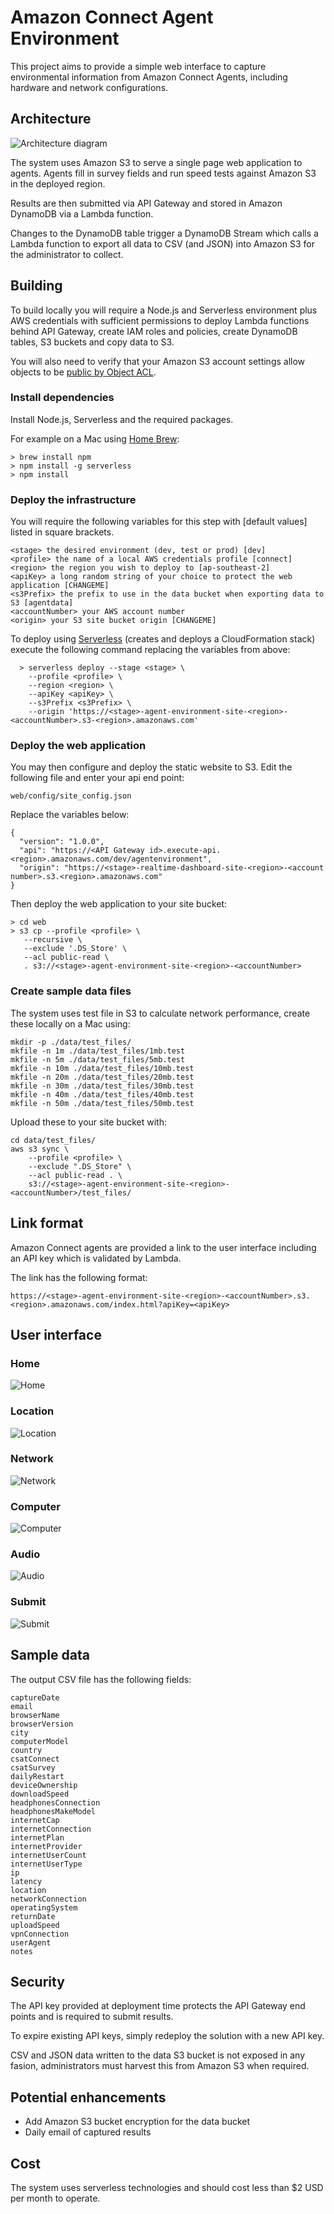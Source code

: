 # Amazon Connect Agent Environment

This project aims to provide a simple web interface to capture environmental information from Amazon Connect Agents, including hardware and network configurations.

## Architecture

![Architecture diagram](docs/architecture.png)

The system uses Amazon S3 to serve a single page web application  to agents. Agents fill in survey fields and run speed tests against Amazon S3 in the deployed region.

Results are then submitted via API Gateway and stored in Amazon DynamoDB via a Lambda function.

Changes to the DynamoDB table trigger a DynamoDB Stream which calls a Lambda function to export all data to CSV (and JSON) into Amazon S3 for the administrator to collect.

## Building

To build locally you will require a Node.js and Serverless environment plus AWS credentials with sufficient permissions to deploy Lambda functions behind API Gateway, create IAM roles and policies, create DynamoDB tables, S3 buckets and copy data to S3.

You will also need to verify that your Amazon S3 account settings allow objects to be [public by Object ACL](https://docs.aws.amazon.com/AmazonS3/latest/userguide/configuring-block-public-access-account.html).

### Install dependencies

Install Node.js, Serverless and the required packages.

For example on a Mac using [Home Brew](https://brew.sh/):

  	> brew install npm
  	> npm install -g serverless
  	> npm install

### Deploy the infrastructure

You will require the following variables for this step with [default values] listed in square brackets.

	<stage> the desired environment (dev, test or prod) [dev]
  	<profile> the name of a local AWS credentials profile [connect]
  	<region> the region you wish to deploy to [ap-southeast-2]
  	<apiKey> a long random string of your choice to protect the web application [CHANGEME]
  	<s3Prefix> the prefix to use in the data bucket when exporting data to S3 [agentdata]
  	<accountNumber> your AWS account number
  	<origin> your S3 site bucket origin [CHANGEME]

To deploy using [Serverless](https://www.serverless.com/) (creates and deploys a CloudFormation stack) execute the following command replacing the variables from above:

	  > serverless deploy --stage <stage> \
	    --profile <profile> \
	    --region <region> \
	    --apiKey <apiKey> \    
	    --s3Prefix <s3Prefix> \
	    --origin 'https://<stage>-agent-environment-site-<region>-<accountNumber>.s3-<region>.amazonaws.com'

### Deploy the web application

You may then configure and deploy the static website to S3. Edit the following file and enter your api end point:
  
	web/config/site_config.json	

Replace the variables below:

	{
	  "version": "1.0.0",
	  "api": "https://<API Gateway id>.execute-api.<region>.amazonaws.com/dev/agentenvironment",
	  "origin": "https://<stage>-realtime-dashboard-site-<region>-<account number>.s3.<region>.amazonaws.com"
	}

Then deploy the web application to your site bucket:

    > cd web
    > s3 cp --profile <profile> \
	   --recursive \
	   --exclude '.DS_Store' \
	   --acl public-read \
	   . s3://<stage>-agent-environment-site-<region>-<accountNumber>

### Create sample data files

The system uses test file in S3 to calculate network performance, create these locally on a Mac using:

	mkdir -p ./data/test_files/
	mkfile -n 1m ./data/test_files/1mb.test
	mkfile -n 5m ./data/test_files/5mb.test
	mkfile -n 10m ./data/test_files/10mb.test
	mkfile -n 20m ./data/test_files/20mb.test
	mkfile -n 30m ./data/test_files/30mb.test
	mkfile -n 40m ./data/test_files/40mb.test
	mkfile -n 50m ./data/test_files/50mb.test
	
Upload these to your site bucket with:

	cd data/test_files/
	aws s3 sync \
		--profile <profile> \
	  	--exclude ".DS_Store" \
	  	--acl public-read . \
	  	s3://<stage>-agent-environment-site-<region>-<accountNumber>/test_files/
	  	
## Link format

Amazon Connect agents are provided a link to the user interface including an API key which is validated by Lambda.

The link has the following format:

	https://<stage>-agent-environment-site-<region>-<accountNumber>.s3.<region>.amazonaws.com/index.html?apiKey=<apiKey>

## User interface

### Home
![Home](docs/home.png)

### Location
![Location](docs/location.png)

### Network
![Network](docs/network.png)

### Computer
![Computer](docs/computer.png)

### Audio
![Audio](docs/audio.png)

### Submit
![Submit](docs/submit.png)

## Sample data

The output CSV file has the following fields:

	captureDate
	email
	browserName
	browserVersion
	city
	computerModel
	country
	csatConnect
	csatSurvey
	dailyRestart
	deviceOwnership
	downloadSpeed
	headphonesConnection
	headphonesMakeModel
	internetCap
	internetConnection
	internetPlan
	internetProvider
	internetUserCount
	internetUserType
	ip
	latency
	location
	networkConnection
	operatingSystem
	returnDate
	uploadSpeed
	vpnConnection
	userAgent
	notes
	
## Security

The API key provided at deployment time protects the API Gateway end points and is required to submit results.

To expire existing API keys, simply redeploy the solution with a new API key.

CSV and JSON data written to the data S3 bucket is not exposed in any fasion, administrators must harvest this from Amazon S3 when required.

## Potential enhancements

- Add Amazon S3 bucket encryption for the data bucket
- Daily email of captured results

## Cost

The system uses serverless technologies and should cost less than $2 USD per month to operate.
